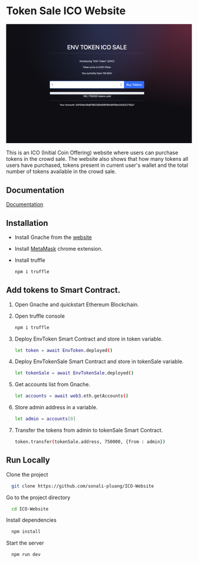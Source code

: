 
# Token Sale ICO Website

![Website](./ICO-Website-Screenshot.png)

This is an ICO (Initial Coin Offering) website where users can purchase tokens in the crowd sale.
The website also shows that how many tokens all users have purchased, tokens present in current user's wallet  and the total number of tokens available in the crowd sale.


## Documentation

[Documentation](https://emasdigi.atlassian.net/wiki/spaces/CS/pages/2890989617/Pluang+Token)


## Installation

- Install Gnache from the [website](https://trufflesuite.com/ganache/index.html)
- Install [MetaMask](https://chrome.google.com/webstore/detail/metamask/nkbihfbeogaeaoehlefnkodbefgpgknn) chrome extension.
- Install truffle 

    ```bash
    npm i truffle
    ```

## Add tokens to Smart Contract.

 1. Open Gnache and quickstart Ethereum Blockchain.

 1. Open truffle console

    ```bash
    npm i truffle
    ```

2. Deploy EnvToken Smart Contract and store in token variable.

     ```bash
    let token = await EnvToken.deployed()
    ```

3. Deploy EnvTokenSale Smart Contract and store in tokenSale variable.

     ```bash
    let tokenSale = await EnvTokenSale.deployed()
    ```
4. Get accounts list from Gnache.

     ```bash
    let accounts = await web3.eth.getAccounts()
    ```
5. Store admin address in a variable.

     ```bash
    let admin = accounts[0]
    ```
6. Transfer the tokens from admin to tokenSale Smart Contract.

     ```bash
    token.transfer(tokenSale.address, 750000, {from : admin})
    ```


## Run Locally

Clone the project

```bash
  git clone https://github.com/sonali-pluang/ICO-Website
```

Go to the project directory

```bash
  cd ICO-Website
```

Install dependencies

```bash
  npm install
```

Start the server

```bash
  npm run dev
```





